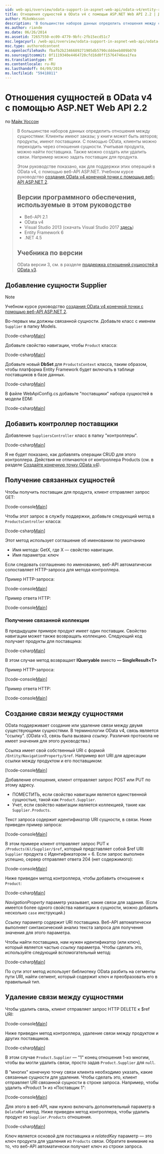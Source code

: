 ```yaml
---
uid: web-api/overview/odata-support-in-aspnet-web-api/odata-v4/entity-relations-in-odata-v4
title: Отношения сущностей в OData v4 с помощью ASP.NET Web API 2.2 | Документация Майкрософт
author: MikeWasson
description: 'В большинстве наборов данных определить отношения между сущностями: Клиенты имеют заказы; у книги может быть авторов; продукты, имеют поставщики. С помощью OData, клиенты могут переходить по...'
ms.author: riande
ms.date: 06/26/2014
ms.assetid: 72657550-ec09-4779-9bfc-2fb15ecd51c7
msc.legacyurl: /web-api/overview/odata-support-in-aspnet-web-api/odata-v4/entity-relations-in-odata-v4
msc.type: authoredcontent
ms.openlocfilehash: fbafb2b2346689271905db5790cdddeeb809b070
ms.sourcegitcommit: 0f1119340e4464720cfd16d0ff15764746ea1fea
ms.translationtype: MT
ms.contentlocale: ru-RU
ms.lasthandoff: 04/09/2019
ms.locfileid: "59418811"
---
```

# <a name="entity-relations-in-odata-v4-using-aspnet-web-api-22"></a>Отношения сущностей в OData v4 с помощью ASP.NET Web API 2.2

по [Майк Уоссон](https://github.com/MikeWasson)

> В большинстве наборов данных определить отношения между сущностями: Клиенты имеют заказы; у книги может быть авторов; продукты, имеют поставщики. С помощью OData, клиенты можно переходить через отношения сущности. Учитывая продукта, можно найти поставщика. Также можно создать или удалить связи. Например можно задать поставщик для продукта.
>
> Этом руководстве показано, как для поддержки этих операций в OData v4, с помощью веб-API ASP.NET. Учебном курсе руководство [создания OData v4 конечной точки с помощью веб-API ASP.NET 2](create-an-odata-v4-endpoint.md).
>
> ## <a name="software-versions-used-in-the-tutorial"></a>Версии программного обеспечения, используемые в этом руководстве
>
> - Веб-API 2.1
> - OData v4
> - Visual Studio 2013 (скачать Visual Studio 2017 [здесь](https://visualstudio.microsoft.com/downloads/?utm_medium=microsoft&utm_source=docs.microsoft.com&utm_campaign=button+cta&utm_content=download+vs2017))
> - Entity Framework 6
> - .NET 4.5
>
> ## <a name="tutorial-versions"></a>Учебника по версии
>
> OData версии 3, см. в разделе [поддержка отношений сущностей в OData v3](https://asp.net/web-api/overview/odata-support-in-aspnet-web-api/odata-v3/working-with-entity-relations).

## <a name="add-a-supplier-entity"></a>Добавление сущности Supplier

> [!NOTE]
> Учебном курсе руководство [создания OData v4 конечной точки с помощью веб-API ASP.NET 2](create-an-odata-v4-endpoint.md).

Во-первых мы должны связанной сущности. Добавьте класс с именем `Supplier` в папку Models.

[!code-csharp[Main](entity-relations-in-odata-v4/samples/sample1.cs)]

Добавьте свойство навигации, чтобы `Product` класса:

[!code-csharp[Main](entity-relations-in-odata-v4/samples/sample2.cs?highlight=13-15)]

Добавьте новый **DbSet** для `ProductsContext` класса, таким образом, чтобы платформа Entity Framework будет включать в таблице поставщиков в базе данных.

[!code-csharp[Main](entity-relations-in-odata-v4/samples/sample3.cs?highlight=10)]

В файле WebApiConfig.cs добавьте &quot;поставщики&quot; набора сущностей в модели EDM:

[!code-csharp[Main](entity-relations-in-odata-v4/samples/sample4.cs?highlight=6)]

## <a name="add-a-suppliers-controller"></a>Добавить контроллер поставщики

Добавление `SuppliersController` класс в папку "контроллеры".

[!code-csharp[Main](entity-relations-in-odata-v4/samples/sample5.cs)]

Я не будет показано, как добавлять операции CRUD для этого контроллера. Действия не отличаются от контроллера Products (см. в разделе [Создайте конечную точку OData v4](create-an-odata-v4-endpoint.md)).

## <a name="getting-related-entities"></a>Получение связанных сущностей

Чтобы получить поставщик для продукта, клиент отправляет запрос GET:

[!code-console[Main](entity-relations-in-odata-v4/samples/sample6.cmd)]

Чтобы этот запрос в службу поддержки, добавьте следующий метод в `ProductsController` класса:

[!code-csharp[Main](entity-relations-in-odata-v4/samples/sample7.cs)]

Этот метод использует соглашение об именовании по умолчанию

- Имя метода: GetX, где X — свойство навигации.
- Имя параметра: *ключ*

Если следовать соглашению по именованию, веб-API автоматически сопоставляет HTTP-запроса для метода контроллера.

Пример HTTP-запроса:

[!code-console[Main](entity-relations-in-odata-v4/samples/sample8.cmd)]

Пример ответа HTTP:

[!code-console[Main](entity-relations-in-odata-v4/samples/sample9.cmd)]

### <a name="getting-a-related-collection"></a>Получение связанной коллекции

В предыдущем примере продукт имеет один поставщик. Свойство навигации может также возвращать коллекцию. Следующий код получает продукты для поставщика:

[!code-csharp[Main](entity-relations-in-odata-v4/samples/sample10.cs)]

В этом случае метод возвращает **IQueryable** вместо **— SingleResult&lt;T&gt;**

Пример HTTP-запроса:

[!code-console[Main](entity-relations-in-odata-v4/samples/sample11.cmd)]

Пример ответа HTTP:

[!code-console[Main](entity-relations-in-odata-v4/samples/sample12.cmd)]

## <a name="creating-a-relationship-between-entities"></a>Создание связи между сущностями

OData поддерживает создание или удаление связи между двумя существующими сущностями. В терминологии OData v4, связь является &quot;ссылку&quot;. (OData v3, связь была вызвана *ссылку*. Различия протокола не имеет значения для этого руководства.)

Ссылка имеет свой собственный URI с формой `/Entity/NavigationProperty/$ref`. Например вот URI для адресации ссылки между продуктом и его поставщиком:

[!code-console[Main](entity-relations-in-odata-v4/samples/sample13.cmd)]

Добавление отношения, клиент отправляет запрос POST или PUT по этому адресу.

- ПОМЕСТИТЬ, если свойство навигации является единственной сущностью, такой как `Product.Supplier`.
- Учет, если свойство навигации является коллекцией, такие как `Supplier.Products`.

Текст запроса содержит идентификатор URI сущности, в связи. Ниже приведен пример запроса:

[!code-console[Main](entity-relations-in-odata-v4/samples/sample14.cmd)]

В этом примере клиент отправляет запрос PUT к `/Products(6)/Supplier/$ref`, который представляет собой $ref URI `Supplier` продукта с Идентификатором = 6. Если запрос выполнен успешно, сервер отправляет ответа 204 (нет содержимого):

[!code-console[Main](entity-relations-in-odata-v4/samples/sample15.cmd)]

Ниже приведен метод контроллера, чтобы добавить отношение к `Product`:

[!code-csharp[Main](entity-relations-in-odata-v4/samples/sample16.cs)]

*NavigationProperty* параметр указывает, какие связи для задания. (Если имеется более одного свойства навигации в сущности, можно добавить несколько `case` инструкций.)

*Ссылку* параметр содержит URI поставщика. Веб-API автоматически выполняет синтаксический анализ текста запроса для получения значения для этого параметра.

Чтобы найти поставщика, нам нужен идентификатор (или ключ), который является частью *ссылку* параметра. Чтобы сделать это, используйте следующий вспомогательный метод:

[!code-csharp[Main](entity-relations-in-odata-v4/samples/sample17.cs)]

По сути этот метод использует библиотеку OData разбить на сегменты пути URI, найти сегмент, который содержит ключ и преобразовать его в правильный тип.

## <a name="deleting-a-relationship-between-entities"></a>Удаление связи между сущностями

Чтобы удалить связь, клиент отправляет запрос HTTP DELETE к $ref URI:

[!code-console[Main](entity-relations-in-odata-v4/samples/sample18.cmd)]

Ниже приведен метод контроллера, удаление связи между продуктом и других поставщиков.

[!code-csharp[Main](entity-relations-in-odata-v4/samples/sample19.cs)]

В этом случае `Product.Supplier` — &quot;1&quot; конец отношения 1-ко многим, чтобы вы могли удалить связи, просто задав `Product.Supplier` для `null`.

В &quot;многих&quot; конечную точку связи клиента необходимо указать, какие связанные сущности для удаления. Чтобы сделать это, клиент отправляет URI связанной сущности в строке запроса. Например, чтобы удалить «Product 1» из «Поставщик 1":

[!code-console[Main](entity-relations-in-odata-v4/samples/sample20.cmd?highlight=1)]

Для этого в веб-API, нам нужно включать дополнительный параметр в `DeleteRef` метод. Ниже приведен метод контроллера, чтобы удалить продукт из `Supplier.Products` отношения.

[!code-csharp[Main](entity-relations-in-odata-v4/samples/sample21.cs)]

*Ключ* является основой для поставщика и *relatedKey* параметр — это ключ продукта для удаления из `Products` связи. Обратите внимание на то, что веб-API автоматически получает ключ из строки запроса.
